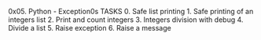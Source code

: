 0x05. Python - Exception0s
	TASKS
		0. Safe list printing
		1. Safe printing of an integers list
		2. Print and count integers
		3. Integers division with debug
		4. Divide a list
		5. Raise exception
		6. Raise a message
		
